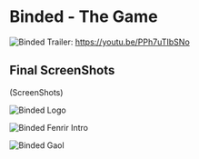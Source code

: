 # Binded - The Game
![Binded](https://i.imgur.com/4wtR32z.png)
Trailer: https://youtu.be/PPh7uTIbSNo

## Final ScreenShots
(ScreenShots)

![Binded Logo](https://i.imgur.com/ugV5gJX.png)

![Binded Fenrir Intro](https://i.imgur.com/uZ1w1kV.png)

![Binded Gaol](https://i.imgur.com/7DEkB2N.png)

